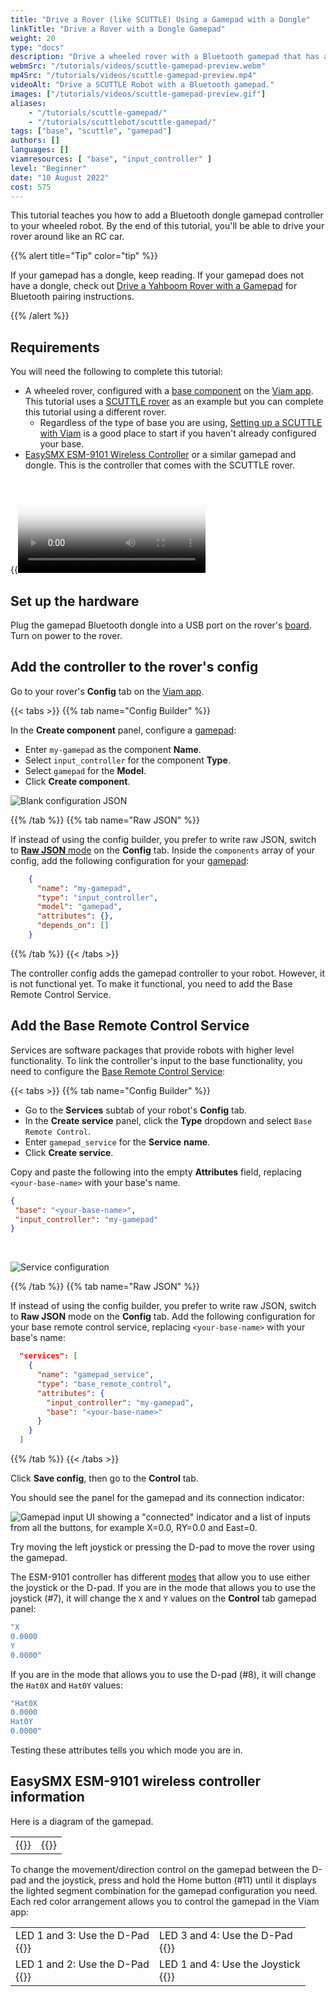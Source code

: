 ```yaml
---
title: "Drive a Rover (like SCUTTLE) Using a Gamepad with a Dongle"
linkTitle: "Drive a Rover with a Dongle Gamepad"
weight: 20
type: "docs"
description: "Drive a wheeled rover with a Bluetooth gamepad that has a dongle."
webmSrc: "/tutorials/videos/scuttle-gamepad-preview.webm"
mp4Src: "/tutorials/videos/scuttle-gamepad-preview.mp4"
videoAlt: "Drive a SCUTTLE Robot with a Bluetooth gamepad."
images: ["/tutorials/videos/scuttle-gamepad-preview.gif"]
aliases:
    - "/tutorials/scuttle-gamepad/"
    - "/tutorials/scuttlebot/scuttle-gamepad/"
tags: ["base", "scuttle", "gamepad"]
authors: []
languages: []
viamresources: [ "base", "input_controller" ]
level: "Beginner"
date: "10 August 2022"
cost: 575
---
```


This tutorial teaches you how to add a Bluetooth dongle gamepad controller to your wheeled robot.
By the end of this tutorial, you'll be able to drive your rover around like an RC car.

{{% alert title="Tip" color="tip" %}}

If your gamepad has a dongle, keep reading.
If your gamepad does not have a dongle, check out [Drive a Yahboom Rover with a Gamepad](../yahboom-rover/#connecting-a-bluetooth-controller) for Bluetooth pairing instructions.

{{% /alert %}}

## Requirements

You will need the following to complete this tutorial:

- A wheeled rover, configured with a [base component](/components/base/) on the [Viam app](https://app.viam.com/).
  This tutorial uses a [SCUTTLE rover](https://www.scuttlerobot.org/shop/) as an example but you can complete this tutorial using a different rover.
  - Regardless of the type of base you are using, [Setting up a SCUTTLE with Viam](/tutorials/configure/scuttlebot/) is a good place to start if you haven't already configured your base.
- [EasySMX ESM-9101 Wireless Controller](https://droix.net/product/easysmx-esm-9101/) or a similar gamepad and dongle.
  This is the controller that comes with the SCUTTLE rover.

{{<video webm_src="/tutorials/videos/scuttledemos_gamepad.webm" mp4_src="/tutorials/videos/scuttledemos_gamepad.mp4" alt="Controlling a SCUTTLE Robot using a Bluetooth gamepad" poster="/tutorials/scuttlebot/scuttledemos_gamepad.jpg">}}

## Set up the hardware

Plug the gamepad Bluetooth dongle into a USB port on the rover's [board](/components/board/).
Turn on power to the rover.

## Add the controller to the rover's config

Go to your rover's **Config** tab on the [Viam app](https://app.viam.com/).

{{< tabs >}}
{{% tab name="Config Builder" %}}

In the **Create component** panel, configure a [gamepad](/components/input-controller/gamepad/):

- Enter `my-gamepad` as the component **Name**.
- Select `input_controller` for the component **Type**.
- Select `gamepad` for the **Model**.
- Click **Create component**.

![Blank configuration JSON](/tutorials/scuttle-gamepad/gamepad-config.png)

{{% /tab %}}
{{% tab name="Raw JSON" %}}

If instead of using the config builder, you prefer to write raw JSON, switch to [**Raw JSON** mode](/manage/configuration/#the-config-tab) on the **Config** tab.
Inside the `components` array of your config, add the following configuration for your [gamepad](/components/input-controller/gamepad/):

```json {class="line-numbers linkable-line-numbers"}
    {
      "name": "my-gamepad",
      "type": "input_controller",
      "model": "gamepad",
      "attributes": {},
      "depends_on": []
    }
```

{{% /tab %}}
{{< /tabs >}}

The controller config adds the gamepad controller to your robot.
However, it is not functional yet.
To make it functional, you need to add the Base Remote Control Service.

## Add the Base Remote Control Service

Services are software packages that provide robots with higher level functionality.
To link the controller's input to the base functionality, you need to configure the [Base Remote Control Service](/services/base-rc/):

{{< tabs >}}
{{% tab name="Config Builder" %}}

- Go to the **Services** subtab of your robot's **Config** tab.
- In the **Create service** panel, click the **Type** dropdown and select `Base Remote Control`.
- Enter `gamepad_service` for the **Service** **name**.
- Click **Create service**.

Copy and paste the following into the empty **Attributes** field, replacing `<your-base-name>` with your base's name.

```json {class="line-numbers linkable-line-numbers"}
{
 "base": "<your-base-name>",
 "input_controller": "my-gamepad"
}
```

<br>

![Service configuration](/tutorials/scuttle-gamepad/gamepad-service-config.png)

{{% /tab %}}
{{% tab name="Raw JSON" %}}

If instead of using the config builder, you prefer to write raw JSON, switch to **Raw JSON** mode on the **Config** tab.
Add the following configuration for your base remote control service, replacing `<your-base-name>` with your base's name:

```json {class="line-numbers linkable-line-numbers"}
  "services": [
    {
      "name": "gamepad_service",
      "type": "base_remote_control",
      "attributes": {
        "input_controller": "my-gamepad",
        "base": "<your-base-name>"
      }
    }
  ]
```

{{% /tab %}}
{{< /tabs >}}

Click **Save config**, then go to the **Control** tab.

You should see the panel for the gamepad and its connection indicator:

![Gamepad input UI showing a "connected" indicator and a list of inputs from all the buttons, for example X=0.0, RY=0.0 and East=0.](/tutorials/scuttle-gamepad/control-tab-input.png)

Try moving the left joystick or pressing the D-pad to move the rover using the gamepad.

The ESM-9101 controller has different [modes](#easysmx-esm-9101-wireless-controller-information) that allow you to use either the joystick or the D-pad.
If you are in the mode that allows you to use the joystick (#7), it will change the `X` and `Y` values on the **Control** tab gamepad panel:

```sh {id="terminal-prompt" class="command-line" data-prompt="$" data-output="1-10"}
"X
0.0000
Y
0.0000"
```

If you are in the mode that allows you to use the D-pad (#8), it will change the `Hat0X` and `Hat0Y` values:

```sh {id="terminal-prompt" class="command-line" data-prompt="$" data-output="1-10"}
"Hat0X
0.0000
Hat0Y
0.0000"
```

Testing these attributes tells you which mode you are in.

## EasySMX ESM-9101 wireless controller information

Here is a diagram of the gamepad.
<table>
<tr>
<td>{{<imgproc src="/tutorials/scuttle-gamepad/pi-game-gamepad-diagram.png" resize="800x" alt="gamepad diagram">}}</td>
<td>{{<imgproc src="/tutorials/scuttle-gamepad/pi-game-gamepad-legend.png" resize="800x" alt="gamepad legend">}}</td>
</tr>
</table>

To change the movement/direction control on the gamepad between the D-pad and the joystick, press and hold the Home button (#11) until it displays the lighted segment combination for the gamepad configuration you need.
Each red color arrangement allows you to control the gamepad in the Viam app:
<table>
<tr><td>LED 1 and 3: Use the D-Pad<BR>
{{<imgproc src="/tutorials/scuttle-gamepad/pi-game-cont-1and3.jpg" resize="300x" declaredimensions=true alt="Led 1 and 3 are lit">}}
</td><td>LED 3 and 4: Use the D-Pad<BR>
{{<imgproc src="/tutorials/scuttle-gamepad/pi-game-cont-3and4.jpg" resize="300x" declaredimensions=true alt="Led 3 and 4 are lit">}}</td></tr>
<tr><td>LED 1 and 2: Use the D-Pad<BR>
{{<imgproc src="/tutorials/scuttle-gamepad/pi-game-cont-1and2.jpg" resize="300x" declaredimensions=true alt="Led 1 and 4 are lit">}}</td><td>LED 1 and 4: Use the Joystick<BR>
{{<imgproc src="/tutorials/scuttle-gamepad/pi-game-cont-1and4.jpg" resize="300x" declaredimensions=true alt="Led 1 and 4 are lit">}}</td></tr>
</table>
